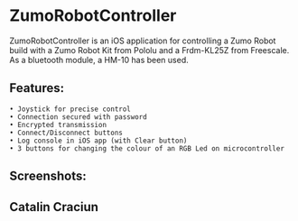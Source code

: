 ZumoRobotController
===================

ZumoRobotController is an iOS application for controlling a Zumo Robot build with a Zumo Robot Kit from Pololu and a Frdm-KL25Z from Freescale. As a bluetooth module, a HM-10 has been used.

Features:
---------
	• Joystick for precise control
	• Connection secured with password
	• Encrypted transmission
	• Connect/Disconnect buttons
	• Log console in iOS app (with Clear button)
	• 3 buttons for changing the colour of an RGB Led on microcontroller

Screenshots:
------------

Catalin Craciun
---------------
